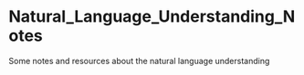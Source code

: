 # Natural_Language_Understanding_Notes
Some notes and resources about the natural language understanding
